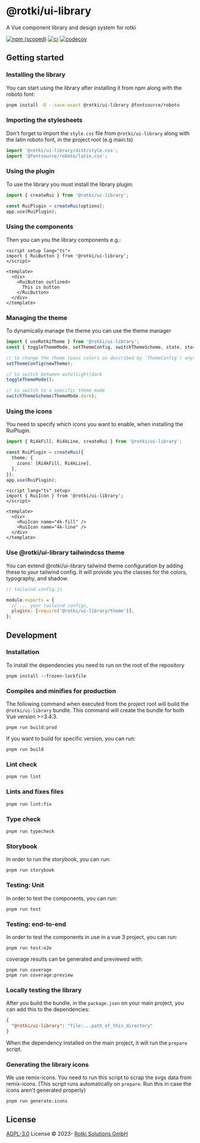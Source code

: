 # @rotki/ui-library

A Vue component library and design system for rotki

[![npm (scoped)](https://img.shields.io/npm/v/@rotki/ui-library?style=flat-square)](https://www.npmjs.com/package/@rotki/ui-library)
[![ci](https://github.com/rotki/ui-library/actions/workflows/ci.yml/badge.svg)](https://github.com/rotki/ui-library/actions/workflows/ci.yml)
[![codecov](https://codecov.io/gh/rotki/ui-library/graph/badge.svg?token=9PIS7KMFC7)](https://codecov.io/gh/rotki/ui-library)

## Getting started

### Installing the library

You can start using the library after installing it from npm along with the roboto font:

```bash
pnpm install -D --save-exact @rotki/ui-library @fontsource/roboto
```

### Importing the stylesheets

Don't forget to import the `style.css` file from `@rotki/ui-library` along with the latin roboto font,
in the project root (e.g main.ts)

```typescript
import '@rotki/ui-library/dist/style.css';
import '@fontsource/roboto/latin.css';
```

### Using the plugin

To use the library you must install the library plugin:

```typescript
import { createRui } from '@rotki/ui-library';

const RuiPlugin = createRui(options);
app.use(RuiPlugin);
```

### Using the components

Then you can you the library components e.g.:

```vue
<script setup lang="ts">
import { RuiButton } from '@rotki/ui-library';
</script>

<template>
  <div>
    <RuiButton outlined>
      This is button
    </RuiButton>
  </div>
</template>
```

### Managing the theme

To dynamically manage the theme you can use the theme manager

```typescript
import { useRotkiTheme } from '@rotki/ui-library';
const { toggleThemeMode, setThemeConfig, switchThemeScheme, state, store } = useRotkiTheme();

// to change the theme (pass colors as described by `ThemeConfig`) anytime:
setThemeConfig(newTheme);

// to switch between auto|light|dark
toggleThemeMode();

// to switch to a specific theme mode
switchThemeScheme(ThemeMode.dark);
```

### Using the icons

You need to specify which icons you want to enable, when installing the RuiPlugin.

```typescript
import { Ri4kFill, Ri4kLine, createRui } from '@rotki/ui-library';

const RuiPlugin = createRui({
  theme: {
    icons: [Ri4kFill, Ri4kLine],
  },
});
app.use(RuiPlugin);
```

```vue
<script lang="ts" setup>
import { RuiIcon } from '@rotki/ui-library';
</script>

<template>
  <div>
    <RuiIcon name="4k-fill" />
    <RuiIcon name="4k-line" />
  </div>
</template>
```

### Use @rotki/ui-library tailwindcss theme

You can extend @rotki/ui-library tailwind theme configuration by adding these to your tailwind config. It will provide you the classes for the colors, typography, and shadow.

```javascript
// tailwind.config.js

module.exports = {
  // ... your tailwind configs,
  plugins: [require('@rotki/ui-library/theme')],
};
```

## Development

### Installation

To install the dependencies you need to run on the root of the repository

```
pnpm install --frozen-lockfile
```

### Compiles and minifies for production

The following command when executed from the project root will build the `@rotki/ui-library` bundle.
This command will create the bundle for both Vue version >=3.4.3.

```
pnpm run build:prod
```

If you want to build for specific version, you can run:

```
pnpm run build
```

### Lint check

```
pnpm run lint
```

### Lints and fixes files

```
pnpm run lint:fix
```

### Type check

```
pnpm run typecheck
```

### Storybook

In order to run the storybook, you can run:

```
pnpm run storybook
```

### Testing: Unit

In order to test the components, you can run:

```
pnpm run test
```

### Testing: end-to-end

In order to test the components in use in a vue 3 project, you can run:

```
pnpm run test:e2e
```

coverage results can be generated and previewed with:

```
pnpm run coverage
pnpm run coverage:preview
```

### Locally testing the library

After you build the bundle, in the `package.json` on your main project, you can add this to the dependencies:

```json
{
  "@rotki/ui-library": "file:...path_of_this_directory"
}
```

When the dependency installed on the main project, it will run the `prepare` script.

### Generating the library icons

We use remix-icons. You need to run this script to scrap the svgs data from remix-icons. (This script runs automatically on `prepare`. Run this in case the icons aren't generated properly)

```
pnpm run generate:icons
```

## License

[AGPL-3.0](./LICENSE.md) License &copy; 2023- [Rotki Solutions GmbH](https://github.com/rotki)
